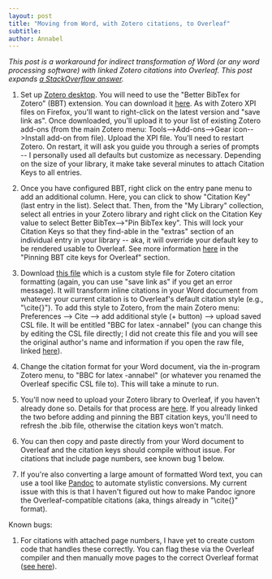 ```yaml
---
layout: post
title: "Moving from Word, with Zotero citations, to Overleaf"
subtitle:
author: Annabel
---
```


_This post is a workaround for indirect transformation of Word (or any word processing software) with linked Zotero citations into Overleaf. This post expands [a StackOverflow answer](https://tex.stackexchange.com/questions/535778/make-overleaf-to-use-better-bibtex-citation-keys-instead-of-zotero-keys)._

1. Set up [Zotero desktop](https://www.zotero.org/download/). You will need to use the "Better BibTex for Zotero" (BBT) extension. You can download it [here](https://github.com/retorquere/zotero-better-bibtex/releases/). As with Zotero XPI files on Firefox, you'll want to right-click on the latest version and "save link as". Once downloaded, you'll upload it to your list of existing Zotero add-ons (from the main Zotero menu: Tools-->Add-ons-->Gear icon-->Install add-on from file). Upload the XPI file. You'll need to restart Zotero. On restart, it will ask you guide you through a series of prompts -- I personally used all defaults but customize as necessary. Depending on the size of your library, it make take several minutes to attach Citation Keys to all entries. 

2. Once you have configured BBT, right click on the entry pane menu to add an additional column. Here, you can click to show "Citation Key" (last entry in the list). Select that. Then, from the "My Library" collection, select all entries in your Zotero library and right click on the Citation Key value to select Better BibTex-->"Pin BibTex key". This will lock your Citation Keys so that they find-able in the "extras" section of an individual entry in your library -- aka, it will override your default key to be rendered usable to Overleaf. See more information [here](https://retorque.re/zotero-better-bibtex/exporting/auto/) in the "Pinning BBT cite keys for Overleaf" section.

3. Download [this file](/documents/bbc.csl) which is a custom style file for Zotero citation formatting (again, you can use "save link as" if you get an error message). It will transform inline citations in your Word document from whatever your current citation is to Overleaf's default citation style (e.g., "\cite{}"). To add this style to Zotero, from the main Zotero menu: Preferences --> Cite --> add additional style (+ button) --> upload saved CSL file. It will be entitled "BBC for latex -annabel" (you can change this by editing the CSL file directly; I did not create this file and you will see the original author's name and information if you open the raw file, linked [here](/documents/better-bibtex-citekeys.csl)).

4. Change the citation format for your Word document, via the in-program Zotero menu, to "BBC for latex -annabel" (or whatever you renamed the Overleaf specific CSL file to). This will take a minute to run. 

5. You'll now need to upload your Zotero library to Overleaf, if you haven't already done so. Details for that process are [here](https://www.overleaf.com/learn/how-to/How_to_link_your_Overleaf_account_to_Mendeley_and_Zotero). If you already linked the two before adding and pinning the BBT citation keys, you'll need to refresh the .bib file, otherwise the citation keys won't match.

6. You can then copy and paste directly from your Word document to Overleaf and the citation keys should compile without issue. For citations that include page numbers, see known bug 1 below.

7. If you're also converting a large amount of formatted Word text, you can use a tool like [Pandoc](https://github.com/jgm/pandoc/blob/master/INSTALL.md) to automate stylistic conversions. My current issue with this is that I haven't figured out how to make Pandoc ignore the Overleaf-compatible citations (aka, things already in "\cite{}" format). 

Known bugs:

1. For citations with attached page numbers, I have yet to create custom code that handles these correctly. You can flag these via the Overleaf compiler and then manually move pages to the correct Overleaf format ([see here](https://latex.org/forum/viewtopic.php?t=2561)). 
